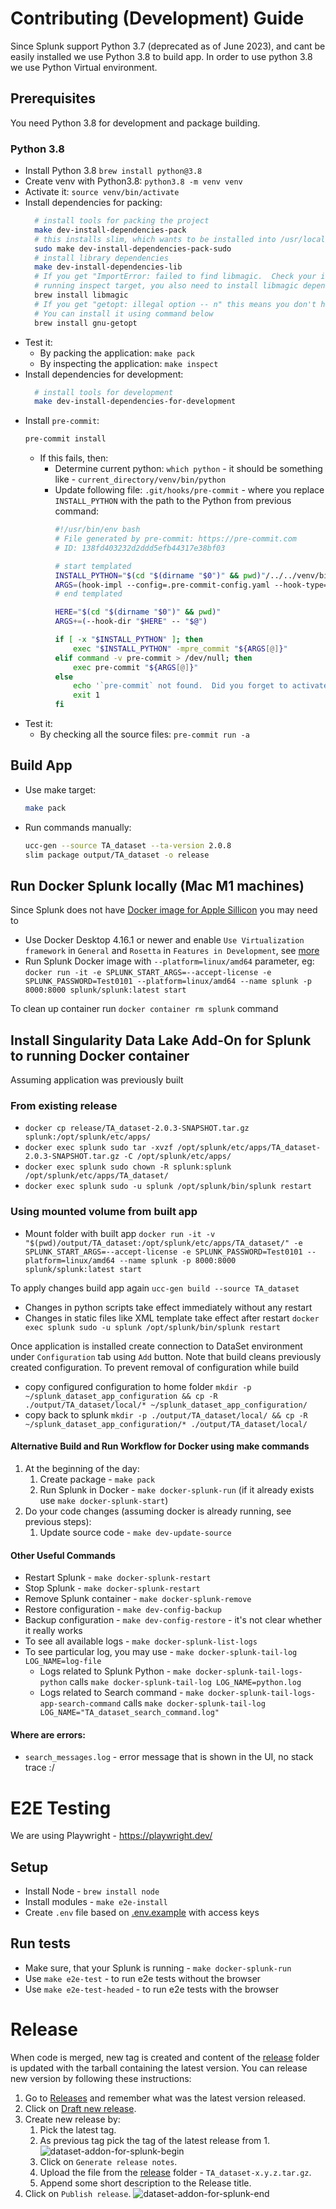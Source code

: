 # Contributing (Development) Guide

Since Splunk support Python 3.7 (deprecated as of June 2023), and cant be easily installed we use Python 3.8 to build app.
In order to use python 3.8 we use Python Virtual environment.

## Prerequisites

You need Python 3.8 for development and package building.

### Python 3.8

* Install Python 3.8 `brew install python@3.8`
* Create venv with Python3.8: `python3.8 -m venv venv`
* Activate it: `source venv/bin/activate`
* Install dependencies for packing:
  ```bash
    # install tools for packing the project
    make dev-install-dependencies-pack
    # this installs slim, which wants to be installed into /usr/local/bin/slim
    sudo make dev-install-dependencies-pack-sudo
    # install library dependencies
    make dev-install-dependencies-lib
    # If you get "ImportError: failed to find libmagic.  Check your installation" error when
    # running inspect target, you also need to install libmagic dependency
    brew install libmagic
    # If you get "getopt: illegal option -- n" this means you don't have GNU getopt tool installed
    # You can install it using command below
    brew install gnu-getopt
  ```
* Test it:
  * By packing the application: `make pack`
  * By inspecting the application: `make inspect`
* Install dependencies for development:
  ```bash
    # install tools for development
    make dev-install-dependencies-for-development
  ```
* Install `pre-commit`:
  ```bash
  pre-commit install
  ```
  * If this fails, then:
    * Determine current python: `which python` - it should be something like - `current_directory/venv/bin/python`
    * Update following file: `.git/hooks/pre-commit` - where you replace `INSTALL_PYTHON` with the path to the Python
      from previous command:
      ```bash
      #!/usr/bin/env bash
      # File generated by pre-commit: https://pre-commit.com
      # ID: 138fd403232d2ddd5efb44317e38bf03

      # start templated
      INSTALL_PYTHON="$(cd "$(dirname "$0")" && pwd)"/../../venv/bin/python
      ARGS=(hook-impl --config=.pre-commit-config.yaml --hook-type=pre-commit)
      # end templated

      HERE="$(cd "$(dirname "$0")" && pwd)"
      ARGS+=(--hook-dir "$HERE" -- "$@")

      if [ -x "$INSTALL_PYTHON" ]; then
          exec "$INSTALL_PYTHON" -mpre_commit "${ARGS[@]}"
      elif command -v pre-commit > /dev/null; then
          exec pre-commit "${ARGS[@]}"
      else
          echo '`pre-commit` not found.  Did you forget to activate your virtualenv?' 1>&2
          exit 1
      fi
      ```
* Test it:
  * By checking all the source files: `pre-commit run -a`

## Build App

* Use make target:
  ```bash
  make pack
  ```
* Run commands manually:
  ```bash
  ucc-gen --source TA_dataset --ta-version 2.0.8
  slim package output/TA_dataset -o release
  ```

## Run Docker Splunk locally (Mac M1 machines)
Since Splunk does not have [Docker image for Apple Sillicon](https://github.com/splunk/docker-splunk/issues/493) you may need to
- Use Docker Desktop 4.16.1 or newer and enable `Use Virtualization framework` in `General` and `Rosetta` in `Features in Development`, see [more](https://levelup.gitconnected.com/docker-on-apple-silicon-mac-how-to-run-x86-containers-with-rosetta-2-4a679913a0d5)
- Run Splunk Docker image with `--platform=linux/amd64` parameter, eg:
```docker run -it -e SPLUNK_START_ARGS=--accept-license -e SPLUNK_PASSWORD=Test0101 --platform=linux/amd64 --name splunk -p 8000:8000 splunk/splunk:latest start```

To clean up container run `docker container rm splunk` command

## Install Singularity Data Lake Add-On for Splunk to running Docker container
Assuming application was previously built

### From existing release
- `docker cp release/TA_dataset-2.0.3-SNAPSHOT.tar.gz  splunk:/opt/splunk/etc/apps/`
- `docker exec splunk sudo tar -xvzf /opt/splunk/etc/apps/TA_dataset-2.0.3-SNAPSHOT.tar.gz -C /opt/splunk/etc/apps/`
- `docker exec splunk sudo chown -R splunk:splunk /opt/splunk/etc/apps/TA_dataset/`
- `docker exec splunk sudo -u splunk /opt/splunk/bin/splunk restart`

### Using mounted volume from built app
- Mount folder with built app `docker run -it -v "$(pwd)/output/TA_dataset:/opt/splunk/etc/apps/TA_dataset/" -e SPLUNK_START_ARGS=--accept-license -e SPLUNK_PASSWORD=Test0101 --platform=linux/amd64 --name splunk -p 8000:8000 splunk/splunk:latest start`

To apply changes build app again `ucc-gen build --source TA_dataset`
- Changes in python scripts take effect immediately without any restart
- Changes in static files like XML template take effect after restart `docker exec splunk sudo -u splunk /opt/splunk/bin/splunk restart`

Once application is installed create connection to DataSet environment under `Configuration` tab using `Add` button.
Note that build cleans previously created configuration. To prevent removal of configuration while build
- copy configured configuration to home folder `mkdir -p ~/splunk_dataset_app_configuration && cp -R ./output/TA_dataset/local/* ~/splunk_dataset_app_configuration/`
- copy back to splunk `mkdir -p ./output/TA_dataset/local/ && cp -R ~/splunk_dataset_app_configuration/* ./output/TA_dataset/local/`


#### Alternative Build and Run Workflow for Docker using make commands

1. At the beginning of the day:
   1. Create package - `make pack`
   2. Run Splunk in Docker - `make docker-splunk-run` (if it already exists use `make docker-splunk-start`)
2. Do your code changes (assuming docker is already running, see previous steps):
   1. Update source code - `make dev-update-source`

#### Other Useful Commands

* Restart Splunk - `make docker-splunk-restart`
* Stop Splunk - `make docker-splunk-restart`
* Remove Splunk container - `make docker-splunk-remove`
* Restore configuration - `make dev-config-backup`
* Backup configuration - `make dev-config-restore` - it's not clear whether it really works
* To see all available logs - `make docker-splunk-list-logs`
* To see particular log, you may use - `make docker-splunk-tail-log LOG_NAME=log-file`
  * Logs related to Splunk Python - `make docker-splunk-tail-logs-python` calls `make docker-splunk-tail-log LOG_NAME=python.log`
  * Logs related to Search command - `make docker-splunk-tail-logs-app-search-command` calls `make docker-splunk-tail-log LOG_NAME="TA_dataset_search_command.log"`

#### Where are errors:

* `search_messages.log` - error message that is shown in the UI, no stack trace :/
# E2E Testing

We are using Playwright - https://playwright.dev/

## Setup

* Install Node - `brew install node`
* Install modules - `make e2e-install`
* Create `.env` file based on [.env.example](.env.example) with access keys

## Run tests

* Make sure, that your Splunk is running - `make docker-splunk-run`
* Use `make e2e-test` - to run e2e tests without the browser
* Use `make e2e-test-headed` - to run e2e tests with the browser

# Release

When code is merged, new tag is created and content of the [release](release)
folder is updated with the tarball containing the latest version. You can release
new version by following these instructions:

1. Go to [Releases](https://github.com/scalyr/dataset-addon-for-splunk/releases) and remember what was the latest version released.
2. Click on [Draft new release](https://github.com/scalyr/dataset-addon-for-splunk/releases/new).
3. Create new release by:
   1. Pick the latest tag.
   2. As previous tag pick the tag of the latest release from 1. ![dataset-addon-for-splunk-begin](https://github.com/scalyr/dataset-addon-for-splunk/assets/122797378/c53af6ce-7066-47cc-93a5-cdd14d5cedb5)
   3. Click on `Generate release notes`.
   4. Upload the file from the [release](release) folder - `TA_dataset-x.y.z.tar.gz`.
   5. Append some short description to the Release title.
4. Click on `Publish release`. ![dataset-addon-for-splunk-end](https://github.com/scalyr/dataset-addon-for-splunk/assets/122797378/6601fb40-619e-411f-8bdf-9401d1b66eda)
